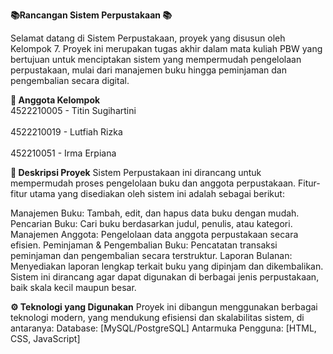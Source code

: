 **📚Rancangan Sistem Perpustakaan 📚**

Selamat datang di Sistem Perpustakaan, proyek yang disusun oleh Kelompok 7. 
Proyek ini merupakan tugas akhir dalam mata kuliah PBW yang bertujuan untuk menciptakan sistem yang mempermudah pengelolaan perpustakaan, mulai dari manajemen buku hingga peminjaman dan pengembalian secara digital.

**👥 Anggota Kelompok**
<br> 4522210005 - Titin Sugihartini <br>
<br> 4522210019 - Lutfiah Rizka <br>
<br> 452210051 - Irma Erpiana <br>

**📝 Deskripsi Proyek**
Sistem Perpustakaan ini dirancang untuk mempermudah proses pengelolaan buku dan anggota perpustakaan. Fitur-fitur utama yang disediakan oleh sistem ini adalah sebagai berikut:

Manajemen Buku: Tambah, edit, dan hapus data buku dengan mudah.
Pencarian Buku: Cari buku berdasarkan judul, penulis, atau kategori.
Manajemen Anggota: Pengelolaan data anggota perpustakaan secara efisien.
Peminjaman & Pengembalian Buku: Pencatatan transaksi peminjaman dan pengembalian secara terstruktur.
Laporan Bulanan: Menyediakan laporan lengkap terkait buku yang dipinjam dan dikembalikan.
Sistem ini dirancang agar dapat digunakan di berbagai jenis perpustakaan, baik skala kecil maupun besar.

**⚙️ Teknologi yang Digunakan**
Proyek ini dibangun menggunakan berbagai teknologi modern, yang mendukung efisiensi dan skalabilitas sistem, di antaranya:
Database: [MySQL/PostgreSQL]
Antarmuka Pengguna: [HTML, CSS, JavaScript]
